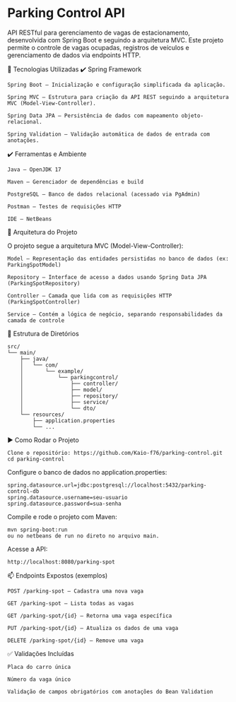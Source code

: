 # Parking Control API

API RESTful para gerenciamento de vagas de estacionamento, desenvolvida com Spring Boot e seguindo a arquitetura MVC. Este projeto permite o controle de vagas ocupadas, registros de veículos e gerenciamento de dados via endpoints HTTP.

🧩 Tecnologias Utilizadas
✔️ Spring Framework

    Spring Boot – Inicialização e configuração simplificada da aplicação.

    Spring MVC – Estrutura para criação da API REST seguindo a arquitetura MVC (Model-View-Controller).

    Spring Data JPA – Persistência de dados com mapeamento objeto-relacional.

    Spring Validation – Validação automática de dados de entrada com anotações.

✔️ Ferramentas e Ambiente

    Java – OpenJDK 17

    Maven – Gerenciador de dependências e build

    PostgreSQL – Banco de dados relacional (acessado via PgAdmin)

    Postman – Testes de requisições HTTP

    IDE – NetBeans

🧱 Arquitetura do Projeto

O projeto segue a arquitetura MVC (Model-View-Controller):

    Model – Representação das entidades persistidas no banco de dados (ex: ParkingSpotModel)

    Repository – Interface de acesso a dados usando Spring Data JPA (ParkingSpotRepository)

    Controller – Camada que lida com as requisições HTTP (ParkingSpotController)

    Service – Contém a lógica de negócio, separando responsabilidades da camada de controle

📂 Estrutura de Diretórios

```plaintext
src/
└── main/
    ├── java/
    │   └── com/
    │       └── example/
    │           └── parkingcontrol/
    │               ├── controller/
    │               ├── model/
    │               ├── repository/
    │               ├── service/
    │               └── dto/
    └── resources/
        ├── application.properties
        └── ...
```


▶️ Como Rodar o Projeto

    Clone o repositório: https://github.com/Kaio-f76/parking-control.git
    cd parking-control

Configure o banco de dados no application.properties:
```plaintext
spring.datasource.url=jdbc:postgresql://localhost:5432/parking-control-db
spring.datasource.username=seu-usuario
spring.datasource.password=sua-senha
```
Compile e rode o projeto com Maven:
```plaintext
mvn spring-boot:run
ou no netbeans de run no direto no arquivo main.
```
Acesse a API:

    http://localhost:8080/parking-spot

📫 Endpoints Expostos (exemplos)

    POST /parking-spot – Cadastra uma nova vaga

    GET /parking-spot – Lista todas as vagas

    GET /parking-spot/{id} – Retorna uma vaga específica

    PUT /parking-spot/{id} – Atualiza os dados de uma vaga

    DELETE /parking-spot/{id} – Remove uma vaga

✅ Validações Incluídas

    Placa do carro única

    Número da vaga único

    Validação de campos obrigatórios com anotações do Bean Validation

